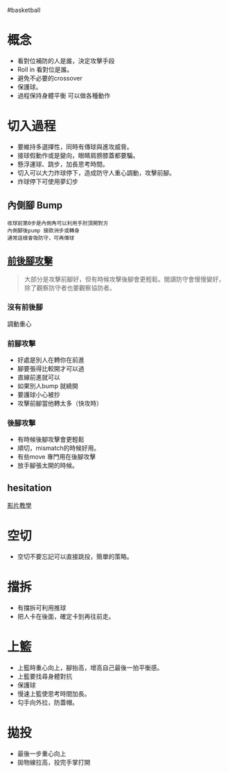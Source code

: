 #basketball 

# 概念
- 看對位補防的人是誰，決定攻擊手段
- Roll in 看對位是誰。
- 避免不必要的crossover
- 保護球。
- 過程保持身體平衡 可以做各種動作

# 切入過程
- 要維持多選擇性，同時有傳球與進攻威脅。
- 接球假動作或是變向，眼睛肩膀膝蓋都要騙。
- 懸浮運球、跳步，加長思考時間。
- 切入可以大力炸球停下，造成防守人重心調動，攻擊前腳。
-   炸球停下可使用夢幻步

## 內側腳 Bump
	收球前第0步是內側角可以利用手肘頂開對方
	內側腳後pump 接歐洲步或轉身
	通常這樣會吸防守，可再傳球

## [前後腳攻擊](https://www.youtube.com/watch?v=lEaIPPTLPP0)
> 大部分是攻擊前腳好，但有時候攻擊後腳會更輕鬆。閱讀防守會慢慢變好，除了觀察防守者也要觀察協防者。

### 沒有前後腳
調動重心

### 前腳攻擊
-   好處是別人在轉你在前進
-   腳要張得比較開才可以過
-   直線前進就可以
-   如果別人bump 就繞開
-   要護球小心被抄
-   攻擊前腳當他轉太多（快攻時）

### 後腳攻擊
-   有時候後腳攻擊會更輕鬆
-   順切，mismatch的時候好用。
-   有些move 專門用在後腳攻擊
-   放手腳張太開的時候。

## hesitation
[影片教學](https://www.youtube.com/watch?v=Vku2KV-eQEY&feature=youtu.be)

# 空切
- 空切不要忘記可以直接跳投，簡單的策略。

# 擋拆
- 有擋拆可利用推球
- 把人卡在後面，確定卡到再往前走。

# 上籃
- 上籃時重心向上，腳抬高，增高自己最後一拍平衡感。
- 上籃要找尋身體對抗
- 保護球
- 慢速上籃使思考時間加長。
- 勾手向外拉，防蓋帽。

# 拋投
- 最後一步重心向上
- 拋物線拉高，投完手掌打開




